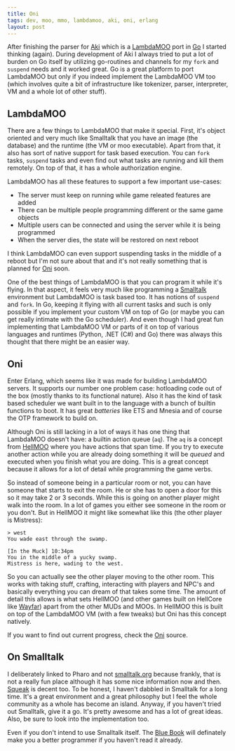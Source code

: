 ```yaml
---
title: Oni
tags: dev, moo, mmo, lambdamoo, aki, oni, erlang
layout: post
---
```

After finishing the parser for [Aki](https://github.com/basp/aki) which is a [LambdaMOO](http://www.moo.mud.org/) port in [Go](http://golang.org/) I started thinking (again). During development of Aki I always tried to put a lot of burden on Go itself by utilizing go-routines and channels for my `fork` and `suspend` needs and it worked great. Go is a great platform to port LambdaMOO but only if you indeed implement the LambdaMOO VM too (which involves quite a bit of infrastructure like tokenizer, parser, interpreter, VM and a whole lot of other stuff).

## LambdaMOO
There are a few things to LambdaMOO that make it special. First, it's object oriented and very much like Smalltalk that you have an image (the database) and the runtime (the VM or moo executable). Apart from that, it also has sort of native support for task based execution. You can `fork` tasks, `suspend` tasks and even find out what tasks are running and kill them remotely. On top of that, it has a whole authorization engine.

LambdaMOO has all these features to support a few important use-cases:

*   The server must keep on running while game releated features are added
*   There can be multiple people programming different or the same game objects
*   Multiple users can be connected and using the server while it is being programmed
*   When the server dies, the state will be restored on next reboot

I think LambdaMOO can even support suspending tasks in the middle of a reboot but I'm not sure about that and it's not really something that is planned for [Oni](http://github.com/basp/oni) soon.

One of the best things of LambdaMOO is that you can program it while it's flying. In that aspect, it feels very much like programming a [Smalltalk](http://www.pharo-project.org/home) environment but LambdaMOO is task based too. It has notions of `suspend` and `fork`. In Go, keeping it flying with all current tasks and such is only possible if you implement your custom VM on top of Go (or maybe you can get really intimate with the Go scheduler). And even though I had great fun implementing that LambdaMOO VM or parts of it on top of various languages and runtimes (Python, .NET (C#) and Go) there was always this thought that there might be an easier way. 

## Oni
Enter Erlang, which seems like it was made for building LambdaMOO servers. It supports our number one problem case: hotloading code out of the box (mostly thanks to its functional nature). Also it has the kind of task based scheduler we want built in to the language with a bunch of builtin functions to boot. It has great _batteries_ like ETS and Mnesia and of course the OTP framework to build on.

Although Oni is still lacking in a lot of ways it has one thing that LambdaMOO doesn't have: a builtin action queue (`aq`). The `aq` is a concept from [HellMOO](http://hellmoo.org/) where you have actions that span time. If you try to execute another action while you are already doing something it will be _queued_ and executed when you finish what you are doing. This is a great concept because it allows for a lot of detail while programming the game verbs. 

So instead of someone being in a particular room or not, you can have someone that starts to exit the room. He or she has to open a door for this so it may take 2 or 3 seconds. While this is going on another player might walk into the room. In a lot of games you either see someone in the room or you don't. But in HellMOO it might like somewhat like this (the other player is Mistress):

    > west
    You wade east through the swamp.

    [In the Muck] 10:34pm
    You in the middle of a yucky swamp.
    Mistress is here, wading to the west.

So you can actually see the other player moving to the other room. This works with taking stuff, crafting, interacting with players and NPC's and basically everything you can dream of that takes some time. The amount of detail this allows is what sets HellMOO (and other games built on HellCore like [Wayfar](http://wayfar1444.com/)) apart from the other MUDs and MOOs. In HellMOO this is built on top of the LambdaMOO VM (with a few tweaks) but Oni has this concept natively.

If you want to find out current progress, check the [Oni](http://github.com/basp/oni) source.

## On Smalltalk
I deliberately linked to Pharo and not [smalltalk.org](http://smalltalk.org/) because frankly, that is not a really fun place although it has some nice information now and then. [Squeak](http://www.squeak.org/) is decent too. To be honest, I haven't dabbled in Smalltalk for a long time. It's a great environment and a great philosophy but I feel the whole community as a whole has become an island. Anyway, if you haven't tried out Smalltalk, give it a go. It's pretty awesome and has a lot of great ideas. Also, be sure to look into the implementation too.

Even if you don't intend to use Smalltalk itself. The [Blue Book](http://stephane.ducasse.free.fr/FreeBooks/BlueBook/Bluebook.pdf) will definately make you a better programmer if you haven't read it already.